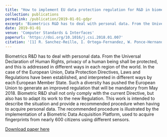 ```yaml
---
title: "How to implement EU data protection regulation for R&D in biometrics"
collection: publications
permalink: /publication/2019-01-01-gdpr
excerpt: 'Biometrics R&D has to deal with personal data. From the Universal Declaration of Human Rights, privacy of a human being shall be protected, and this is addressed in different ways in each region of the world. In the case of the European Union, Data Protection Directives, Laws and Regulations have been established, and interpreted in different ways by each European Member State. Such a diversity has pushed the European Union to generate an improved regulation that will be mandatory from May 2018. Biometric R&D shall not only comply with the current Directive, but also has to adapt its work to the new Regulation. This work is intended to describe the situation and provide a recommended procedure when having to acquire personal data. The recommended procedure is illustrated by the implementation of a Biometric Data Acquisition Platform, used to acquire fingerprints from nearly 600 citizens using different sensors.'
date: 2019-01-01
venue: 'Computer Standards & Interfaces'
paperurl: 'https://doi.org/10.1016/j.csi.2018.01.007'
citation: '[1] R. Sanchez-Reillo, I. Ortega-Fernandez, W. Ponce-Hernandez, and H. C. Quiros-Sandoval, “How to implement EU data protection regulation for R&D in biometrics,” Comput. Stand. Interfaces, vol. 61, 2019, doi: 10.1016/j.csi.2018.01.007.'
---
```

Biometrics R&D has to deal with personal data. From the Universal Declaration of Human Rights, privacy of a human being shall be protected, and this is addressed in different ways in each region of the world. In the case of the European Union, Data Protection Directives, Laws and Regulations have been established, and interpreted in different ways by each European Member State. Such a diversity has pushed the European Union to generate an improved regulation that will be mandatory from May 2018. Biometric R&D shall not only comply with the current Directive, but also has to adapt its work to the new Regulation. This work is intended to describe the situation and provide a recommended procedure when having to acquire personal data. The recommended procedure is illustrated by the implementation of a Biometric Data Acquisition Platform, used to acquire fingerprints from nearly 600 citizens using different sensors.

[Download paper here](https://www.sciencedirect.com/science/article/pii/S0920548917303161#sec0012)